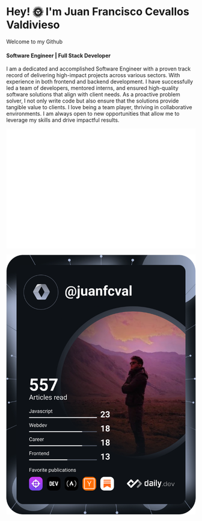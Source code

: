 # Hey! :sun_with_face: I'm Juan Francisco Cevallos Valdivieso

Welcome to my Github

#### Software Engineer | Full Stack Developer

I am a dedicated and accomplished Software Engineer with a proven track record of delivering high-impact projects across various sectors. With experience in both frontend and backend development. I have successfully led a team of developers, mentored interns, and ensured high-quality software solutions that align with client needs. As a proactive problem solver, I not only write code but also ensure that the solutions provide tangible value to clients. I love being a team player, thriving in collaborative environments. I am always open to new opportunities that allow me to leverage my skills and drive impactful results.

![Metrics](/github-metrics.svg)

![Dev Card](https://github.com/JuanFCVal/JuanFCVal/blob/main/devcard.svg)
